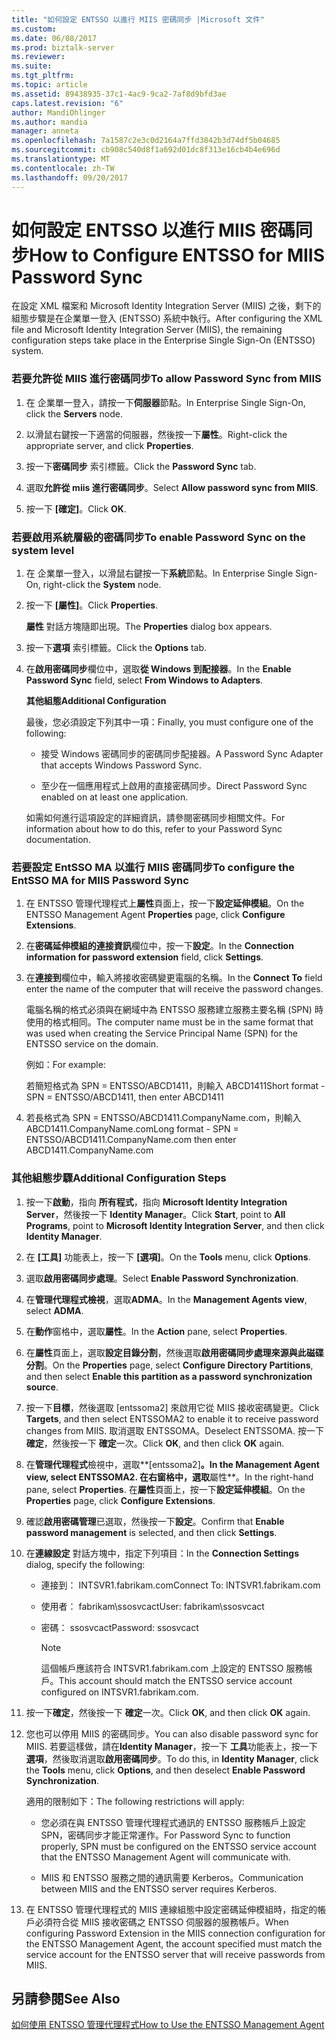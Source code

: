 ```yaml
---
title: "如何設定 ENTSSO 以進行 MIIS 密碼同步 |Microsoft 文件"
ms.custom: 
ms.date: 06/08/2017
ms.prod: biztalk-server
ms.reviewer: 
ms.suite: 
ms.tgt_pltfrm: 
ms.topic: article
ms.assetid: 89438935-37c1-4ac9-9ca2-7af8d9bfd3ae
caps.latest.revision: "6"
author: MandiOhlinger
ms.author: mandia
manager: anneta
ms.openlocfilehash: 7a1587c2e3c0d2164a7ffd3842b3d74df5b04685
ms.sourcegitcommit: cb908c540d8f1a692d01dc8f313e16cb4b4e696d
ms.translationtype: MT
ms.contentlocale: zh-TW
ms.lasthandoff: 09/20/2017
---
```

# <a name="how-to-configure-entsso-for-miis-password-sync"></a><span data-ttu-id="1b6f1-102">如何設定 ENTSSO 以進行 MIIS 密碼同步</span><span class="sxs-lookup"><span data-stu-id="1b6f1-102">How to Configure ENTSSO for MIIS Password Sync</span></span>
<span data-ttu-id="1b6f1-103">在設定 XML 檔案和 Microsoft Identity Integration Server (MIIS) 之後，剩下的組態步驟是在企業單一登入 (ENTSSO) 系統中執行。</span><span class="sxs-lookup"><span data-stu-id="1b6f1-103">After configuring the XML file and Microsoft Identity Integration Server (MIIS), the remaining configuration steps take place in the Enterprise Single Sign-On (ENTSSO) system.</span></span>  
  
### <a name="to-allow-password-sync-from-miis"></a><span data-ttu-id="1b6f1-104">若要允許從 MIIS 進行密碼同步</span><span class="sxs-lookup"><span data-stu-id="1b6f1-104">To allow Password Sync from MIIS</span></span>  
  
1.  <span data-ttu-id="1b6f1-105">在 企業單一登入，請按一下**伺服器**節點。</span><span class="sxs-lookup"><span data-stu-id="1b6f1-105">In Enterprise Single Sign-On, click the **Servers** node.</span></span>  
  
2.  <span data-ttu-id="1b6f1-106">以滑鼠右鍵按一下適當的伺服器，然後按一下**屬性**。</span><span class="sxs-lookup"><span data-stu-id="1b6f1-106">Right-click the appropriate server, and click **Properties**.</span></span>  
  
3.  <span data-ttu-id="1b6f1-107">按一下**密碼同步** 索引標籤。</span><span class="sxs-lookup"><span data-stu-id="1b6f1-107">Click the **Password Sync** tab.</span></span>  
  
4.  <span data-ttu-id="1b6f1-108">選取**允許從 miis 進行密碼同步**。</span><span class="sxs-lookup"><span data-stu-id="1b6f1-108">Select **Allow password sync from MIIS**.</span></span>  
  
5.  <span data-ttu-id="1b6f1-109">按一下 **[確定]**。</span><span class="sxs-lookup"><span data-stu-id="1b6f1-109">Click **OK**.</span></span>  
  
### <a name="to-enable-password-sync-on-the-system-level"></a><span data-ttu-id="1b6f1-110">若要啟用系統層級的密碼同步</span><span class="sxs-lookup"><span data-stu-id="1b6f1-110">To enable Password Sync on the system level</span></span>  
  
1.  <span data-ttu-id="1b6f1-111">在 企業單一登入，以滑鼠右鍵按一下**系統**節點。</span><span class="sxs-lookup"><span data-stu-id="1b6f1-111">In Enterprise Single Sign-On, right-click the **System** node.</span></span>  
  
2.  <span data-ttu-id="1b6f1-112">按一下 **[屬性]**。</span><span class="sxs-lookup"><span data-stu-id="1b6f1-112">Click **Properties**.</span></span>  
  
     <span data-ttu-id="1b6f1-113">**屬性** 對話方塊隨即出現。</span><span class="sxs-lookup"><span data-stu-id="1b6f1-113">The **Properties** dialog box appears.</span></span>  
  
3.  <span data-ttu-id="1b6f1-114">按一下**選項** 索引標籤。</span><span class="sxs-lookup"><span data-stu-id="1b6f1-114">Click the **Options** tab.</span></span>  
  
4.  <span data-ttu-id="1b6f1-115">在**啟用密碼同步**欄位中，選取**從 Windows 到配接器**。</span><span class="sxs-lookup"><span data-stu-id="1b6f1-115">In the **Enable Password Sync** field, select **From Windows to Adapters**.</span></span>  
  
     <span data-ttu-id="1b6f1-116">**其他組態**</span><span class="sxs-lookup"><span data-stu-id="1b6f1-116">**Additional Configuration**</span></span>  
  
     <span data-ttu-id="1b6f1-117">最後，您必須設定下列其中一項：</span><span class="sxs-lookup"><span data-stu-id="1b6f1-117">Finally, you must configure one of the following:</span></span>  
  
    -   <span data-ttu-id="1b6f1-118">接受 Windows 密碼同步的密碼同步配接器。</span><span class="sxs-lookup"><span data-stu-id="1b6f1-118">A Password Sync Adapter that accepts Windows Password Sync.</span></span>  
  
    -   <span data-ttu-id="1b6f1-119">至少在一個應用程式上啟用的直接密碼同步。</span><span class="sxs-lookup"><span data-stu-id="1b6f1-119">Direct Password Sync enabled on at least one application.</span></span>  
  
     <span data-ttu-id="1b6f1-120">如需如何進行這項設定的詳細資訊，請參閱密碼同步相關文件。</span><span class="sxs-lookup"><span data-stu-id="1b6f1-120">For information about how to do this, refer to your Password Sync documentation.</span></span>  
  
### <a name="to-configure-the-entsso-ma-for-miis-password-sync"></a><span data-ttu-id="1b6f1-121">若要設定 EntSSO MA 以進行 MIIS 密碼同步</span><span class="sxs-lookup"><span data-stu-id="1b6f1-121">To configure the EntSSO MA for MIIS Password Sync</span></span>  
  
1.  <span data-ttu-id="1b6f1-122">在 ENTSSO 管理代理程式上**屬性**頁面上，按一下**設定延伸模組**。</span><span class="sxs-lookup"><span data-stu-id="1b6f1-122">On the ENTSSO Management Agent **Properties** page, click **Configure Extensions**.</span></span>  
  
2.  <span data-ttu-id="1b6f1-123">在**密碼延伸模組的連接資訊**欄位中，按一下**設定**。</span><span class="sxs-lookup"><span data-stu-id="1b6f1-123">In the **Connection information for password extension** field, click **Settings**.</span></span>  
  
3.  <span data-ttu-id="1b6f1-124">在**連接到**欄位中，輸入將接收密碼變更電腦的名稱。</span><span class="sxs-lookup"><span data-stu-id="1b6f1-124">In the **Connect To** field enter the name of the computer that will receive the password changes.</span></span>  
  
     <span data-ttu-id="1b6f1-125">電腦名稱的格式必須與在網域中為 ENTSSO 服務建立服務主要名稱 (SPN) 時使用的格式相同。</span><span class="sxs-lookup"><span data-stu-id="1b6f1-125">The computer name must be in the same format that was used when creating the Service Principal Name (SPN) for the ENTSSO service on the domain.</span></span>  
  
     <span data-ttu-id="1b6f1-126">例如：</span><span class="sxs-lookup"><span data-stu-id="1b6f1-126">For example:</span></span>  
  
     <span data-ttu-id="1b6f1-127">若簡短格式為 SPN = ENTSSO/ABCD1411，則輸入 ABCD1411</span><span class="sxs-lookup"><span data-stu-id="1b6f1-127">Short format - SPN = ENTSSO/ABCD1411, then enter ABCD1411</span></span>  
  
4.  <span data-ttu-id="1b6f1-128">若長格式為 SPN = ENTSSO/ABCD1411.CompanyName.com，則輸入 ABCD1411.CompanyName.com</span><span class="sxs-lookup"><span data-stu-id="1b6f1-128">Long format - SPN = ENTSSO/ABCD1411.CompanyName.com then enter ABCD1411.CompanyName.com</span></span>  
  
### <a name="additional-configuration-steps"></a><span data-ttu-id="1b6f1-129">其他組態步驟</span><span class="sxs-lookup"><span data-stu-id="1b6f1-129">Additional Configuration Steps</span></span>  
  
1.  <span data-ttu-id="1b6f1-130">按一下**啟動**，指向 **所有程式**，指向  **Microsoft Identity Integration Server**，然後按一下  **Identity Manager**。</span><span class="sxs-lookup"><span data-stu-id="1b6f1-130">Click **Start**, point to **All Programs**, point to **Microsoft Identity Integration Server**, and then click **Identity Manager**.</span></span>  
  
2.  <span data-ttu-id="1b6f1-131">在 **[工具]** 功能表上，按一下 **[選項]**。</span><span class="sxs-lookup"><span data-stu-id="1b6f1-131">On the **Tools** menu, click **Options**.</span></span>  
  
3.  <span data-ttu-id="1b6f1-132">選取**啟用密碼同步處理**。</span><span class="sxs-lookup"><span data-stu-id="1b6f1-132">Select **Enable Password Synchronization**.</span></span>  
  
4.  <span data-ttu-id="1b6f1-133">在**管理代理程式檢視**，選取**ADMA**。</span><span class="sxs-lookup"><span data-stu-id="1b6f1-133">In the **Management Agents view**, select **ADMA**.</span></span>  
  
5.  <span data-ttu-id="1b6f1-134">在**動作**窗格中，選取**屬性**。</span><span class="sxs-lookup"><span data-stu-id="1b6f1-134">In the **Action** pane, select **Properties**.</span></span>  
  
6.  <span data-ttu-id="1b6f1-135">在**屬性**頁面上，選取**設定目錄分割**，然後選取**啟用密碼同步處理來源與此磁碟分割**。</span><span class="sxs-lookup"><span data-stu-id="1b6f1-135">On the **Properties** page, select **Configure Directory Partitions**, and then select **Enable this partition as a password synchronization source**.</span></span>  
  
7.  <span data-ttu-id="1b6f1-136">按一下**目標**，然後選取 [entssoma2] 來啟用它從 MIIS 接收密碼變更。</span><span class="sxs-lookup"><span data-stu-id="1b6f1-136">Click **Targets**, and then select ENTSSOMA2 to enable it to receive password changes from MIIS.</span></span> <span data-ttu-id="1b6f1-137">取消選取 ENTSSOMA。</span><span class="sxs-lookup"><span data-stu-id="1b6f1-137">Deselect ENTSSOMA.</span></span> <span data-ttu-id="1b6f1-138">按一下**確定**，然後按一下 **確定**一次。</span><span class="sxs-lookup"><span data-stu-id="1b6f1-138">Click **OK**, and then click **OK** again.</span></span>  
  
8.  <span data-ttu-id="1b6f1-139">在**管理代理程式**檢視中，選取**[entssoma2]**。</span><span class="sxs-lookup"><span data-stu-id="1b6f1-139">In the **Management Agent** view, select **ENTSSOMA2**.</span></span> <span data-ttu-id="1b6f1-140">在右窗格中，選取**屬性**。</span><span class="sxs-lookup"><span data-stu-id="1b6f1-140">In the right-hand pane, select **Properties**.</span></span> <span data-ttu-id="1b6f1-141">在**屬性**頁面上，按一下**設定延伸模組**。</span><span class="sxs-lookup"><span data-stu-id="1b6f1-141">On the **Properties** page, click **Configure Extensions**.</span></span>  
  
9. <span data-ttu-id="1b6f1-142">確認**啟用密碼管理**已選取，然後按一下**設定**。</span><span class="sxs-lookup"><span data-stu-id="1b6f1-142">Confirm that **Enable password management** is selected, and then click **Settings**.</span></span>  
  
10. <span data-ttu-id="1b6f1-143">在**連線設定** 對話方塊中，指定下列項目：</span><span class="sxs-lookup"><span data-stu-id="1b6f1-143">In the **Connection Settings** dialog, specify the following:</span></span>  
  
    -   <span data-ttu-id="1b6f1-144">連接到： INTSVR1.fabrikam.com</span><span class="sxs-lookup"><span data-stu-id="1b6f1-144">Connect To: INTSVR1.fabrikam.com</span></span>  
  
    -   <span data-ttu-id="1b6f1-145">使用者： fabrikam\ssosvcact</span><span class="sxs-lookup"><span data-stu-id="1b6f1-145">User: fabrikam\ssosvcact</span></span>  
  
    -   <span data-ttu-id="1b6f1-146">密碼： ssosvcact</span><span class="sxs-lookup"><span data-stu-id="1b6f1-146">Password: ssosvcact</span></span>  
  
        > [!NOTE]
        >  <span data-ttu-id="1b6f1-147">這個帳戶應該符合 INTSVR1.fabrikam.com 上設定的 ENTSSO 服務帳戶。</span><span class="sxs-lookup"><span data-stu-id="1b6f1-147">This account should match the ENTSSO service account configured on INTSVR1.fabrikam.com.</span></span>  
  
11. <span data-ttu-id="1b6f1-148">按一下**確定**，然後按一下 **確定**一次。</span><span class="sxs-lookup"><span data-stu-id="1b6f1-148">Click **OK**, and then click **OK** again.</span></span>  
  
12. <span data-ttu-id="1b6f1-149">您也可以停用 MIIS 的密碼同步。</span><span class="sxs-lookup"><span data-stu-id="1b6f1-149">You can also disable password sync for MIIS.</span></span> <span data-ttu-id="1b6f1-150">若要這樣做，請在**Identity Manager**，按一下 **工具**功能表上，按一下 **選項**，然後取消選取**啟用密碼同步**。</span><span class="sxs-lookup"><span data-stu-id="1b6f1-150">To do this, in **Identity Manager**, click the **Tools** menu, click **Options**, and then deselect **Enable Password Synchronization**.</span></span>  
  
     <span data-ttu-id="1b6f1-151">適用的限制如下：</span><span class="sxs-lookup"><span data-stu-id="1b6f1-151">The following restrictions will apply:</span></span>  
  
    -   <span data-ttu-id="1b6f1-152">您必須在與 ENTSSO 管理代理程式通訊的 ENTSSO 服務帳戶上設定 SPN，密碼同步才能正常運作。</span><span class="sxs-lookup"><span data-stu-id="1b6f1-152">For Password Sync to function properly, SPN must be configured on the ENTSSO service account that the ENTSSO Management Agent will communicate with.</span></span>  
  
    -   <span data-ttu-id="1b6f1-153">MIIS 和 ENTSSO 服務之間的通訊需要 Kerberos。</span><span class="sxs-lookup"><span data-stu-id="1b6f1-153">Communication between MIIS and the ENTSSO server requires Kerberos.</span></span>  
  
13. <span data-ttu-id="1b6f1-154">在 ENTSSO 管理代理程式的 MIIS 連線組態中設定密碼延伸模組時，指定的帳戶必須符合從 MIIS 接收密碼之 ENTSSO 伺服器的服務帳戶。</span><span class="sxs-lookup"><span data-stu-id="1b6f1-154">When configuring Password Extension in the MIIS connection configuration for the ENTSSO Management Agent, the account specified must match the service account for the ENTSSO server that will receive passwords from MIIS.</span></span>  
  
## <a name="see-also"></a><span data-ttu-id="1b6f1-155">另請參閱</span><span class="sxs-lookup"><span data-stu-id="1b6f1-155">See Also</span></span>  
 [<span data-ttu-id="1b6f1-156">如何使用 ENTSSO 管理代理程式</span><span class="sxs-lookup"><span data-stu-id="1b6f1-156">How to Use the ENTSSO Management Agent</span></span>](../core/how-to-use-the-entsso-management-agent.md)